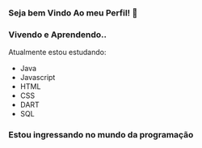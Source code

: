 ### Seja bem Vindo Ao meu Perfil! 👋
### Vivendo e Aprendendo..
 
 Atualmente estou estudando:
- Java <img width="15px" src="https://cdn.jsdelivr.net/gh/devicons/devicon/icons/java/java-original.svg" /> 	
- Javascript <img width="15px" src="https://cdn.jsdelivr.net/gh/devicons/devicon/icons/javascript/javascript-original.svg" />         
- HTML <img width="15px" src="https://cdn.jsdelivr.net/gh/devicons/devicon/icons/html5/html5-original-wordmark.svg" />        
- CSS <img width="15px" src="https://cdn.jsdelivr.net/gh/devicons/devicon/icons/css3/css3-original.svg" />
- DART <img width="15px" src="https://cdn.jsdelivr.net/gh/devicons/devicon/icons/dart/dart-original.svg" />
- SQL <img width="15px" src="https://cdn.jsdelivr.net/gh/devicons/devicon/icons/mysql/mysql-original.svg" />
           

   
  
### Estou ingressando no mundo da programação
